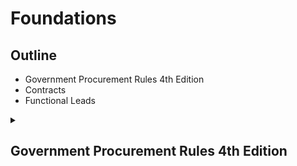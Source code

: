 # Foundations

## Outline
* Government Procurement Rules 4th Edition
* Contracts
* Functional Leads

<details>
<summary><h2>Government Procurement Rules 4th Edition</h2></summary>

<details>
<summary>Module 1: Introduction to Procurement</summary>

- Overview of procurement
- Importance of procurement in government
- Understanding the Government Procurement Rules
</details>

<details>
<summary>Module 2: Principles of Procurement</summary>

- Fairness, efficiency, and transparency in procurement
- Accountability and competition in procurement
- Risk management in procurement
</details>

<details>
<summary>Module 3: Procurement Processes</summary>

- Planning for procurement
- Approaching the market
- Awarding the contract
- Managing contract opportunities
</details>

<details>
<summary>Module 4: Types of Supplier Lists</summary>

- Understanding pre-qualified suppliers list
- Understanding panel of suppliers
</details>

<details>
<summary>Module 5: Other Rules You Need to Know</summary>

- All-of-Government Contracts
- Syndicated Contracts
- Common Capability Contracts
- Web standards and approved government model templates
- Intellectual property and infrastructure
- Business cases and investment decisions
- Timber and wood products, employee transfer costs, planning for new construction works
- Procurement Capability Index
- Significant Service Contracts Framework
</details>

<details>
<summary>Module 6: Understanding Public Value</summary>

- Concept of public value over the whole-of-life
- Balancing good outcomes, good price, and good quality
- Considering economic, environmental, social, and cultural impacts
</details>

<details>
<summary>Module 7: Dealing with Supplier Responses and Complaints</summary>

- Treatment of responses
- Dealing with supplier complaints
- Correcting unintentional errors
</details>

<details>
<summary>Module 8: Case Studies and Practical Applications</summary>

- Real-world examples of procurement processes
- Analyzing successful and unsuccessful procurement cases
</details>

Each module will include lectures, readings, and practical exercises to reinforce the concepts learned. The course will conclude with an assessment to test the understanding and application of the principles and processes of procurement.

</details>
